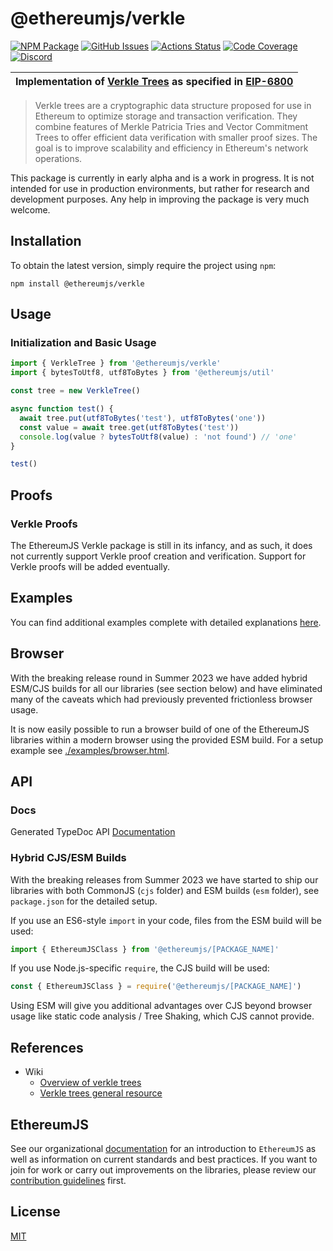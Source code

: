 # @ethereumjs/verkle

[![NPM Package][verkle-npm-badge]][verkle-npm-link]
[![GitHub Issues][verkle-issues-badge]][verkle-issues-link]
[![Actions Status][verkle-actions-badge]][verkle-actions-link]
[![Code Coverage][verkle-coverage-badge]][verkle-coverage-link]
[![Discord][discord-badge]][discord-link]

| Implementation of [Verkle Trees](https://ethereum.org/en/roadmap/verkle-trees/) as specified in [EIP-6800](https://eips.ethereum.org/EIPS/eip-6800) |
| --------------------------------------------------------------------------------------------------------------------------------------------------- |

> Verkle trees are a cryptographic data structure proposed for use in Ethereum to optimize storage and transaction verification. They combine features of Merkle Patricia Tries and Vector Commitment Trees to offer efficient data verification with smaller proof sizes. The goal is to improve scalability and efficiency in Ethereum's network operations.

This package is currently in early alpha and is a work in progress. It is not intended for use in production environments, but rather for research and development purposes. Any help in improving the package is very much welcome.

## Installation

To obtain the latest version, simply require the project using `npm`:

```shell
npm install @ethereumjs/verkle
```

## Usage

### Initialization and Basic Usage

```typescript
import { VerkleTree } from '@ethereumjs/verkle'
import { bytesToUtf8, utf8ToBytes } from '@ethereumjs/util'

const tree = new VerkleTree()

async function test() {
  await tree.put(utf8ToBytes('test'), utf8ToBytes('one'))
  const value = await tree.get(utf8ToBytes('test'))
  console.log(value ? bytesToUtf8(value) : 'not found') // 'one'
}

test()
```

## Proofs

### Verkle Proofs

The EthereumJS Verkle package is still in its infancy, and as such, it does not currently support Verkle proof creation and verification. Support for Verkle proofs will be added eventually.

## Examples

You can find additional examples complete with detailed explanations [here](./examples/README.md).

## Browser

With the breaking release round in Summer 2023 we have added hybrid ESM/CJS builds for all our libraries (see section below) and have eliminated many of the caveats which had previously prevented frictionless browser usage.

It is now easily possible to run a browser build of one of the EthereumJS libraries within a modern browser using the provided ESM build. For a setup example see [./examples/browser.html](./examples/browser.html).

## API

### Docs

Generated TypeDoc API [Documentation](./docs/README.md)

### Hybrid CJS/ESM Builds

With the breaking releases from Summer 2023 we have started to ship our libraries with both CommonJS (`cjs` folder) and ESM builds (`esm` folder), see `package.json` for the detailed setup.

If you use an ES6-style `import` in your code, files from the ESM build will be used:

```typescript
import { EthereumJSClass } from '@ethereumjs/[PACKAGE_NAME]'
```

If you use Node.js-specific `require`, the CJS build will be used:

```typescript
const { EthereumJSClass } = require('@ethereumjs/[PACKAGE_NAME]')
```

Using ESM will give you additional advantages over CJS beyond browser usage like static code analysis / Tree Shaking, which CJS cannot provide.

## References

- Wiki
  - [Overview of verkle trees](https://ethereum.org/en/roadmap/verkle-trees/)
  - [Verkle trees general resource](https://verkle.info/)

## EthereumJS

See our organizational [documentation](https://ethereumjs.readthedocs.io) for an introduction to `EthereumJS` as well as information on current standards and best practices. If you want to join for work or carry out improvements on the libraries, please review our [contribution guidelines](https://ethereumjs.readthedocs.io/en/latest/contributing.html) first.

## License

[MIT](https://opensource.org/licenses/MIT)

[discord-badge]: https://img.shields.io/static/v1?logo=discord&label=discord&message=Join&color=blue
[discord-link]: https://discord.gg/TNwARpR
[verkle-npm-badge]: https://img.shields.io/npm/v/@ethereumjs/verkle.svg
[verkle-npm-link]: https://www.npmjs.com/package/@ethereumjs/verkle
[verkle-issues-badge]: https://img.shields.io/github/issues/ethereumjs/ethereumjs-monorepo/package:%20verkle?label=issues
[verkle-issues-link]: https://github.com/ethereumjs/ethereumjs-monorepo/issues?q=is%3Aopen+is%3Aissue+label%3A"package%3A+verkle"
[verkle-actions-badge]: https://github.com/ethereumjs/ethereumjs-monorepo/workflows/Verkle/badge.svg
[verkle-actions-link]: https://github.com/ethereumjs/ethereumjs-monorepo/actions?query=workflow%3A%22Verkle%22
[verkle-coverage-badge]: https://codecov.io/gh/ethereumjs/ethereumjs-monorepo/branch/master/graph/badge.svg?flag=verkle
[verkle-coverage-link]: https://codecov.io/gh/ethereumjs/ethereumjs-monorepo/tree/master/packages/verkle
